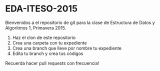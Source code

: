 # EDA-ITESO-2015
Bienvenidos a el repositorio de git para la clase de Estructura de Datos y Algoritmos 1, Primavera 2015.

1. Haz el clon de este repositorio
2. Crea una carpeta con tu expediente
3. Crea una branch que lleve por nombre tu expediente
4. Edita tu branch y crea tus códigos

Recuerda hacer pull requests con frecuencia!
